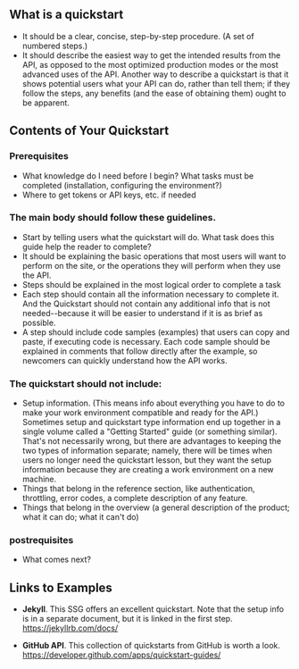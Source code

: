 
## What is a quickstart

* It should be a clear, concise, step-by-step procedure. (A set of numbered steps.)
* It should describe the easiest way to get the intended results from the API, as opposed to the most optimized production modes or the most advanced uses of the API. Another way to describe a quickstart is that it shows potential users what your API can do, rather than tell them; if they follow the steps, any benefits (and the ease of obtaining them) ought to be apparent. 

## Contents of Your Quickstart

### Prerequisites
* What knowledge do I need before I begin? What tasks must be completed (installation, configuring the environment?) 
* Where to get tokens or API keys, etc. if needed

### The main body should follow these guidelines.  

* Start by telling users what the quickstart will do. What task does this guide help the reader to complete? 
* It should be explaining the basic operations that most users will want to perform on the site, or the operations they will perform when they use the API.
* Steps should be explained in the most logical order to complete a task
* Each step should contain all the information necessary to complete it. And the Quickstart should not contain any additional info that is not needed--because it will be easier to understand if it is as brief as possible. 
* A step should include code samples (examples) that users can copy and paste, if executing code is necessary. Each code sample should be explained in comments that follow directly after the example, so newcomers can quickly understand how the API works.

### The quickstart should not include: 

* Setup information. (This means info about everything you have to do to make your work environment compatible and ready for the API.) Sometimes setup and quickstart type information end up together in a single volume called a "Getting Started" guide (or something similar). That's not necessarily wrong, but there are advantages to keeping the two types of information separate; namely, there will be times when users no longer need the quickstart lesson, but they want the setup information because they are creating a work environment on a new machine.
* Things that belong in the reference section, like authentication, throttling, error codes, a complete description of any feature.
* Things that belong in the overview (a general description of the product; what it can do; what it can't do)

### postrequisites

* What comes next?

## Links to Examples

* **Jekyll**. This SSG offers an excellent quickstart. Note that the setup info is in a separate document, but it is linked in the first step. https://jekyllrb.com/docs/

* **GitHub API**. This collection of quickstarts from GitHub is worth a look. https://developer.github.com/apps/quickstart-guides/
